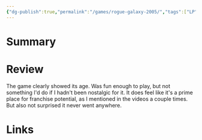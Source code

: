 ```yaml
---
{"dg-publish":true,"permalink":"/games/rogue-galaxy-2005/","tags":["LP"],"created":"2023-12-08","updated":"2024-02-14"}
---
```



# Summary

# Review

The game clearly showed its age. Was fun enough to play, but not something I'd do if I hadn't been nostalgic for it. It does feel like it's a prime place for franchise potential, as I mentioned in the videos a couple times. But also not surprised it never went anywhere.

# Links
